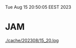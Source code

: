 Tue Aug 15 20:50:05 EEST 2023
# JAM
<a href='./cache/202308/15_20.log'>./cache/202308/15_20.log</a>
